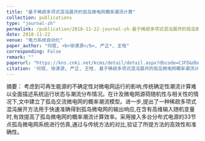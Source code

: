 ```yaml
---
title: "基于稀疏多项式混沌展开的孤岛微电网概率潮流计算"
collection: publications
type: "journal-zh"
permalink: /publication/2018-11-22-journal-zh-基于稀疏多项式混沌展开的孤岛微电网概率潮流计算
date: 2018-11-22
venue: "电力系统自动化"
paper_author: "何琨, <b>徐潇源</b>, 严正*, 王晗"
corresponding: False
remark: ""
paperurl: "https://kns.cnki.net/kcms/detail/detail.aspx?dbcode=CJFD&dbname=CJFDLAST2019&filename=DLXT201902009&uniplatform=NZKPT&v=Xe2Oz5HuAVUTgdkiT1vNUXkT-9FuE_whlVWhpY9zMH9Mpni2mMxz0Y4vlAd0SL8b"
citation: '何琨, 徐潇源, 严正, 王晗. 基于稀疏多项式混沌展开的孤岛微电网概率潮流计算[J]. 电力系统自动化, 2019, 43(02): 95-107.'
---
```


摘要：
考虑到可再生能源的不确定性对微电网运行的影响,传统确定性潮流计算难以全面描述系统运行状态与潮流分布情况。在计及微电网源荷随机性与相关性的情况下,文中建立了孤岛交流微电网的概率潮流模型。进一步,提出了一种稀疏多项式混沌展开方法用于快速准确得到孤岛微电网的输出响应,在含有高维输入随机变量时,有效提高了孤岛微电网的概率潮流计算效率。采用接入多台分布式电源的33节点孤岛微电网系统进行仿真,通过与传统方法的对比,验证了所提方法的高效性和准确性。 